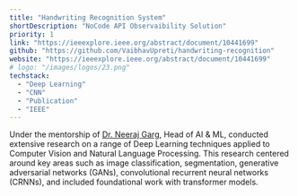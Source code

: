 ```yaml
---
title: "Handwriting Recognition System"
shortDescription: "NoCode API Observaibility Solution"
priority: 1
link: "https://ieeexplore.ieee.org/abstract/document/10441699"
github: "https://github.com/VaibhavUpreti/handwriting-recognition"
website: "https://ieeexplore.ieee.org/abstract/document/10441699"
# logo: "/images/logos/23.png"
techstack:
  - "Deep Learning"
  - "CNN"
  - "Publication"
  - "IEEE"
---
```


Under the mentorship of [Dr. Neeraj Garg](https://cse.mait.ac.in/index.php/academics/faculty-and-staff/head-and-faculties), Head of AI & ML, conducted extensive research on a range of Deep Learning techniques applied to Computer Vision and Natural Language Processing. This research centered around key areas such as image classification, segmentation, generative adversarial networks (GANs), convolutional recurrent neural networks (CRNNs), and included foundational work with transformer models.
